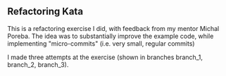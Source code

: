 ## Refactoring Kata

This is a refactoring exercise I did, with feedback from my mentor Michal Poreba.
The idea was to substantially improve the example code, while implementing "micro-commits" (i.e. very small, regular commits)

I made three attempts at the exercise (shown in branches branch_1, branch_2, branch_3).
